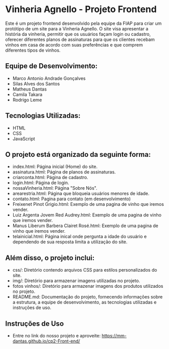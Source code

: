 # Vinheria Agnello - Projeto Frontend


Este é um projeto frontend desenvolvido pela equipe da FIAP para criar um protótipo de um site para a Vinheria Agnello. O site visa apresentar a história da vinheria, permitir que os usuários façam login ou cadastro, oferecer diferentes planos de assinaturas para que os clientes recebam vinhos em casa de acordo com suas preferências e que comprem diferentes tipos de vinhos.

## Equipe de Desenvolvimento:
- Marco Antonio Andrade Gonçalves
- Silas Alves dos Santos
- Matheus Dantas
- Camila Takara
- Rodrigo Leme

## Tecnologias Utilizadas:
- HTML
- CSS
- JavaScript

## O projeto está organizado da seguinte forma:
- index.html: Página inicial (Home) do site.
- assinatura.html: Página de planos de assinaturas.
- criarconta.html: Página de cadastro.
- login.html: Página de login.
- nossaVinheria.html: Página "Sobre Nós".
- arearestria.html: Página que bloqueia usuários menores de idade.
- contato.html: Pagina para contato (em desenvolvimento)
- Freixenet Pinot Grigio.html: Exemplo de uma pagina de vinho que iremos vender.
- Luiz Argenta Jovem Red Audrey.html: Exemplo de uma pagina de vinho que iremos vender.
- Manus Liberum Barbera Clairet Rosé.html: Exemplo de uma pagina de vinho que iremos vender.
- telainicial.html: Página inical onde pergunta a idade do usuário e dependendo de sua resposta limita a utilização do site.

## Além disso, o projeto inclui:
- css/: Diretório contendo arquivos CSS para estilos personalizados do site.
- img/: Diretório para armazenar imagens utilizadas no projeto.
- fotos vinhos/: Diretório para armazenar imagens dos produtos utilizados no projeto.
- README.md: Documentação do projeto, fornecendo informações sobre a estrutura, a equipe de desenvolvimento, as tecnologias utilizadas e instruções de uso.

## Instruções de Uso
- Entre no link do nosso projeto e aproveite: https://mm-dantas.github.io/cp2-Front-end/
